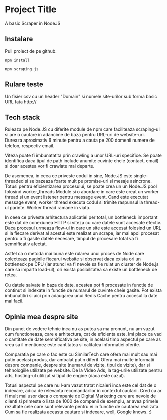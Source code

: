 # Project Title

A basic Scraper in NodeJS

## Instalare

Pull proiect de pe github. 

```
npm install
```
```
npm scraping.js
```

## Rulare teste

Un fisier csv cu un header "Domain" si numele site-urilor sub forma basic URL fata http://

## Tech stack

Ruleaza pe Node.JS cu diferite module de npm care faciliteaza scraping-ul si are o cautare in adancime de baza pentru URL-uri de website-uri. Dureaza aproximativ 6 minute pentru a cauta pe 200 domenii numere de telefon, respectiv email.

Viteza poate fi imbunatatita prin crawling a unor URL-uri specifice. Se poate identifica daca tipul de path include anumite cuvinte cheie (contact, email) si doar acestea vor fi crawlate mai departe.

De asemenea, in ceea ce priveste codul in sine, Node.JS este single-threaded si se bazeaza foarte mult pe promise-uri si mesaje asincrone. Totusi pentru eficientizarea procesului, se poate crea un un Node.JS pool folosind worker_threads Module si o abordare in care este creat un worker thread si un event listener pentru message event. Cand este executat message event, worker thread executa codul si trimite raspunsul la thread-ul parinte. Worker thread ramane in viata.

In ceea ce priveste arhitectura aplicatiei per total, un bottleneck important este dat de conexiunea HTTP si viteza cu care datele sunt accesate efectiv. Daca procesul urmeaza flow-ul in care un site este accesat folosind un URL si la fiecare derivat al acestui este realizat un scrape, iar mai apoi procesat pentru a fi gasite datele necesare, timpul de procesare total va fi semnificativ afectat.

Astfel ca o metoda mai buna este rularea unui proces de Node care colecteaza paginile fiecarui website si observat daca exista ori un bottleneck pe CPU (iar atunci va fi nevoie sa fie rulat un cluster de Node.js care sa imparta load-ul), ori exista posibilitatea sa existe un bottleneck de retea.

Cu datele salvate in baza de date, acestea pot fi procesate in functie de continut si indexate in functie de numarul de cuvinte cheie gasite. Pot exista imbunatitiri si aici prin adaugarea unui Redis Cache pentru accesul la date mai facil.

## Opinia mea despre site

Din punct de vedere tehnic inca nu as putea sa ma pronunt, nu am vazut cum functioneaza, care e arhitectura, cat de eficienta este. Imi place ca vad o cantitate de date semnificativa pe site, in acelasi timp aspectul pe care as vrea sa il mentionez este cantitatea si calitatea informatiei oferite.

Comparatia pe care o fac este cu SimilarTech care ofera mai mult sau mai putin acelasi produs, dar ambalat putin diferit. Ofera mai multe informatii despre companie, despre site (numarul de vizite, tipul de vizite), dar si tehnologiile utilizate pe website. De la Video Ads, la tag-urile utilizate pentru ads, hosting-ul utilizat si tipul de engine (daca este cazul).

Totusi aspectul pe care nu l-am vazut tratat nicaieri inca este cel dat de o indexare, adica de relevanta recomandarilor in contextul cautarii. Cred ca ar fi mult mai usor daca o companie de Digital Marketing care are nevoie de clienti si primeste o lista de 1000 de companii de exemplu, ar avea primele rezultate cele care sunt relevante pentru ei in functie de cautarea realizata. Cum sa fie realizata aceasta cautare si indexare, well, Google knows. :)
